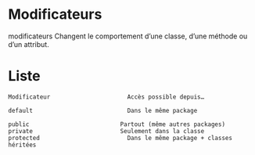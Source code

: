 # Modificateurs
  modificateurs
  Changent le comportement d’une classe, d’une méthode ou d’un attribut.


# Liste
    Modificateur	                  Accès possible depuis…
    
    default                     	  Dans le même package

    public	                        Partout (même autres packages)
    private	                        Seulement dans la classe
    protected	                      Dans le même package + classes héritées